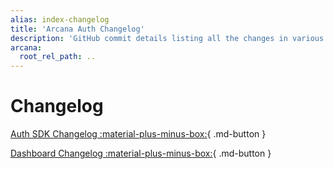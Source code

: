```yaml
---
alias: index-changelog
title: 'Arcana Auth Changelog'
description: 'GitHub commit details listing all the changes in various Arcana Auth components.'
arcana:
  root_rel_path: ..
---
```


# Changelog

[Auth SDK Changelog :material-plus-minus-box:](https://github.com/arcana-network/auth/releases/tag/v1.0.3){ .md-button }

[Dashboard Changelog :material-plus-minus-box:](https://github.com/arcana-network/developer-dashboard/releases/tag/v1.0.4){ .md-button }